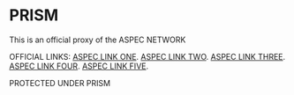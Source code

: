 # PRISM
This is an official proxy of the ASPEC NETWORK


OFFICIAL LINKS:
 [ASPEC LINK ONE](https://useast-prism-sodfhierusdgs.up.railway.app/).
 [ASPEC LINK TWO](https://https://useast-aspec-sdfsdfewfiwe-prism.up.railway.app/).
 [ASPEC LINK THREE](https://useast-agduwasdw.up.railway.app/).
 [ASPEC LINK FOUR](https://useast-aguykfguew.up.railway.app/).
 [ASPEC LINK FIVE](https://useast-asdguwya.up.railway.app/).
 
 

 
 
 PROTECTED UNDER PRISM
